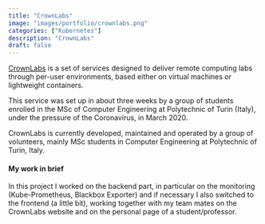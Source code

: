 ```yaml
---
title: "CrownLabs"
image: "images/portfolio/crownlabs.png"
categories: ["Kubernetes"]
description: "CrownLabs"
draft: false
---
```


[CrownLabs](https://github.com/netgroup-polito/CrownLabs) is a set of services designed to deliver remote computing labs through per-user environments, based either on virtual machines or lightweight containers.

This service was set up in about three weeks by a group of students enrolled in the MSc of Computer Engineering at Polytechnic of Turin (Italy), under the pressure of the Coronavirus, in March 2020.

CrownLabs is currently developed, maintained and operated by a group of volunteers, mainly MSc students in Computer Engineering at Polytechnic of Turin, Italy.


#### My work in brief

In this project I worked on the backend part, in particular on the monitoring (Kube-Prometheus, Blackbox Exporter) and if necessary I also switched to the frontend (a little bit), working together with my team mates on the CrownLabs website and on the personal page of a student/professor.


